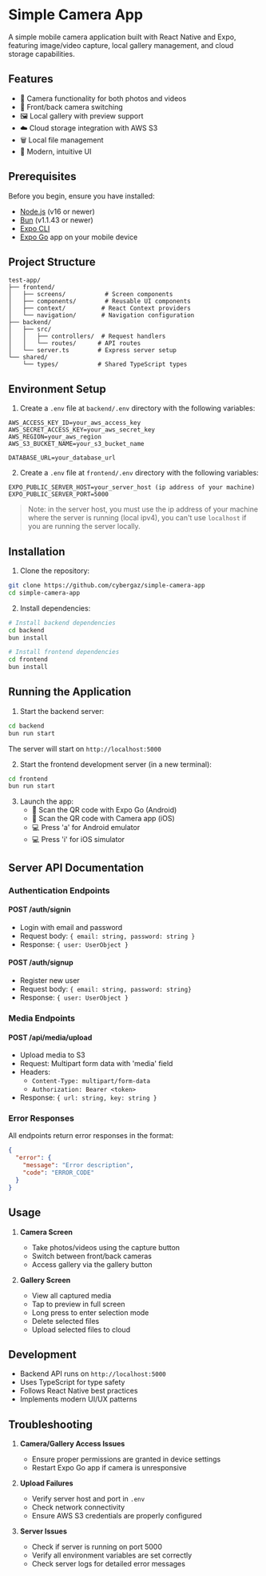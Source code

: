 # Simple Camera App

A simple mobile camera application built with React Native and Expo, featuring image/video capture, local gallery management, and cloud storage capabilities.

## Features

- 📸 Camera functionality for both photos and videos
- 🔄 Front/back camera switching
- 🖼️ Local gallery with preview support
- ☁️ Cloud storage integration with AWS S3
- 🗑️ Local file management
- 📱 Modern, intuitive UI

## Prerequisites

Before you begin, ensure you have installed:

- [Node.js](https://nodejs.org/) (v16 or newer)
- [Bun](https://bun.sh) (v1.1.43 or newer)
- [Expo CLI](https://docs.expo.dev/get-started/installation/)
- [Expo Go](https://expo.dev/client) app on your mobile device


## Project Structure
```
test-app/
├── frontend/
│   ├── screens/           # Screen components
│   ├── components/        # Reusable UI components
│   ├── context/          # React Context providers
│   └── navigation/       # Navigation configuration
├── backend/
│   ├── src/
│   │   ├── controllers/  # Request handlers
│   │   └── routes/      # API routes
│   └── server.ts        # Express server setup
└── shared/
    └── types/           # Shared TypeScript types
```

## Environment Setup

1. Create a `.env` file at `backend/.env` directory with the following variables:

```env
AWS_ACCESS_KEY_ID=your_aws_access_key
AWS_SECRET_ACCESS_KEY=your_aws_secret_key
AWS_REGION=your_aws_region
AWS_S3_BUCKET_NAME=your_s3_bucket_name

DATABASE_URL=your_database_url
```

2. Create a `.env` file at `frontend/.env` directory with the following variables:

```env
EXPO_PUBLIC_SERVER_HOST=your_server_host (ip address of your machine)
EXPO_PUBLIC_SERVER_PORT=5000
```
> Note: in the server host, you must use the ip address of your machine where the server is running (local ipv4), you can't use `localhost` if you are running the server locally.

## Installation

1. Clone the repository:
```bash
git clone https://github.com/cybergaz/simple-camera-app
cd simple-camera-app
```

2. Install dependencies:
```bash
# Install backend dependencies
cd backend
bun install

# Install frontend dependencies
cd frontend
bun install
```

## Running the Application

1. Start the backend server:
```bash
cd backend
bun run start
```
The server will start on `http://localhost:5000`

2. Start the frontend development server (in a new terminal):
```bash
cd frontend
bun run start
```

3. Launch the app:
   - 📱 Scan the QR code with Expo Go (Android)
   - 📱 Scan the QR code with Camera app (iOS)
   - 💻 Press 'a' for Android emulator
   - 💻 Press 'i' for iOS simulator


## Server API Documentation

### Authentication Endpoints

#### POST /auth/signin
- Login with email and password
- Request body: `{ email: string, password: string }`
- Response: `{ user: UserObject }`

#### POST /auth/signup
- Register new user
- Request body: `{ email: string, password: string}`
- Response: `{ user: UserObject }`

### Media Endpoints

#### POST /api/media/upload
- Upload media to S3
- Request: Multipart form data with 'media' field
- Headers: 
  - `Content-Type: multipart/form-data`
  - `Authorization: Bearer <token>`
- Response: `{ url: string, key: string }`

### Error Responses
All endpoints return error responses in the format:
```json
{
  "error": {
    "message": "Error description",
    "code": "ERROR_CODE"
  }
}
```

## Usage

1. **Camera Screen**
   - Take photos/videos using the capture button
   - Switch between front/back cameras
   - Access gallery via the gallery button

2. **Gallery Screen**
   - View all captured media
   - Tap to preview in full screen
   - Long press to enter selection mode
   - Delete selected files
   - Upload selected files to cloud

## Development

- Backend API runs on `http://localhost:5000`
- Uses TypeScript for type safety
- Follows React Native best practices
- Implements modern UI/UX patterns

## Troubleshooting

1. **Camera/Gallery Access Issues**
   - Ensure proper permissions are granted in device settings
   - Restart Expo Go app if camera is unresponsive

2. **Upload Failures**
   - Verify server host and port in `.env`
   - Check network connectivity
   - Ensure AWS S3 credentials are properly configured

3. **Server Issues**
   - Check if server is running on port 5000
   - Verify all environment variables are set correctly
   - Check server logs for detailed error messages
